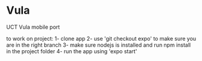 # Vula
UCT Vula mobile port


to work on project:
  1- clone app
  2- use 'git checkout expo' to make sure you are in the right branch
  3- make sure nodejs is installed and run npm install in the project folder
  4- run the app using 'expo start'

